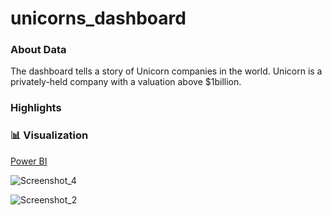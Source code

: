 # unicorns_dashboard

### About Data

The dashboard tells a story of Unicorn companies in the world. Unicorn is a privately-held company with a valuation above $1billion. 

### Highlights

### 📊 Visualization

[Power BI](Link)

![Screenshot_4](https://github.com/Chuntim0303/Portfolio/assets/126696701/ab7e6dd9-9693-4177-97b4-928ff0558a51)

![Screenshot_2](https://github.com/Chuntim0303/Portfolio/assets/126696701/f94569e4-eaf5-49f3-8d17-1178a1236a4a)
